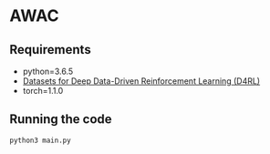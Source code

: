 # AWAC

## Requirements

- python=3.6.5
- [Datasets for Deep Data-Driven Reinforcement Learning (D4RL)](https://github.com/rail-berkeley/d4rl)
- torch=1.1.0

## Running the code

```
python3 main.py
```
